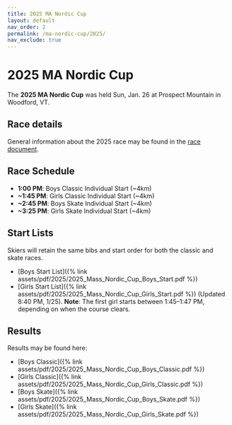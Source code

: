 ```yaml
---
title: 2025 MA Nordic Cup
layout: default
nav_order: 2
permalink: /ma-nordic-cup/2025/
nav_exclude: true
---
```


# 2025 MA Nordic Cup

The **2025 MA Nordic Cup** was held Sun, Jan. 26 at Prospect Mountain in Woodford, VT.

## Race details

General information about the 2025 race may be found in the [race document](https://docs.google.com/document/d/1NCbc5PkPhe5QUGVKvscRXiIr5_0wUNi8QKjOUpXQrVQ/edit?tab=t.0).

## Race Schedule

- **1:00 PM**: Boys Classic Individual Start (~4km)  
- **~1:45 PM**: Girls Classic Individual Start (~4km)  
- **~2:45 PM**: Boys Skate Individual Start (~4km)  
- **~3:25 PM**: Girls Skate Individual Start (~4km)  

## Start Lists

Skiers will retain the same bibs and start order for both the classic and skate races.
- [Boys Start List]({% link assets/pdf/2025/2025_Mass_Nordic_Cup_Boys_Start.pdf %})
- [Girls Start List]({% link assets/pdf/2025/2025_Mass_Nordic_Cup_Girls_Start.pdf %}) (Updated 8:40 PM, 1/25). **Note**: The first girl starts between 1:45–1:47 PM, depending on when the course clears.

## Results

Results may be found here:
- [Boys Classic]({% link assets/pdf/2025/2025_Mass_Nordic_Cup_Boys_Classic.pdf %})
- [Girls Classic]({% link assets/pdf/2025/2025_Mass_Nordic_Cup_Girls_Classic.pdf %})
- [Boys Skate]({% link assets/pdf/2025/2025_Mass_Nordic_Cup_Boys_Skate.pdf %})
- [Girls Skate]({% link assets/pdf/2025/2025_Mass_Nordic_Cup_Girls_Skate.pdf %})
